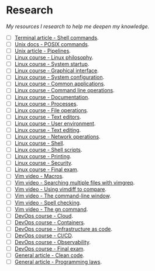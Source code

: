 # Research

_My resources I research to help me deepen my knowledge._

- [ ] [Terminal article - Shell commands](https://github.com/jlevy/the-art-of-command-line).
- [ ] [Unix docs - POSIX commands](https://tldr.sh).
- [ ] [Unix article - Pipelines](https://prithu.xyz/posts/unix-pipeline/).
- [ ] [Linux course - Linux philosophy](https://training.linuxfoundation.org/training/introduction-to-linux/).
- [ ] [Linux course - System startup](https://training.linuxfoundation.org/training/introduction-to-linux/).
- [ ] [Linux course - Graphical interface](https://training.linuxfoundation.org/training/introduction-to-linux/).
- [ ] [Linux course - System configuration](https://training.linuxfoundation.org/training/introduction-to-linux/).
- [ ] [Linux course - Common applications](https://training.linuxfoundation.org/training/introduction-to-linux/).
- [ ] [Linux course - Command line operations](https://training.linuxfoundation.org/training/introduction-to-linux/).
- [ ] [Linux course - Documentation](https://training.linuxfoundation.org/training/introduction-to-linux/).
- [ ] [Linux course - Processes](https://training.linuxfoundation.org/training/introduction-to-linux/).
- [ ] [Linux course - File operations](https://training.linuxfoundation.org/training/introduction-to-linux/).
- [ ] [Linux course - Text editors](https://training.linuxfoundation.org/training/introduction-to-linux/).
- [ ] [Linux course - User environment](https://training.linuxfoundation.org/training/introduction-to-linux/).
- [ ] [Linux course - Text editing](https://training.linuxfoundation.org/training/introduction-to-linux/).
- [ ] [Linux course - Network operations](https://training.linuxfoundation.org/training/introduction-to-linux/).
- [ ] [Linux course - Shell](https://training.linuxfoundation.org/training/introduction-to-linux/).
- [ ] [Linux course - Shell scripts](https://training.linuxfoundation.org/training/introduction-to-linux/).
- [ ] [Linux course - Printing](https://training.linuxfoundation.org/training/introduction-to-linux/).
- [ ] [Linux course - Security](https://training.linuxfoundation.org/training/introduction-to-linux/).
- [ ] [Linux course - Final exam](https://training.linuxfoundation.org/training/introduction-to-linux/).
- [ ] [Vim video - Macros](http://vimcasts.org/episodes/converting-markdown-to-structured-html-with-a-macro/).
- [ ] [Vim video - Searching multiple files with vimgrep](http://vimcasts.org/episodes/search-multiple-files-with-vimgrep/).
- [ ] [Vim video - Using vimdiff to compare](http://vimcasts.org/episodes/comparing-buffers-with-vimdiff/).
- [ ] [Vim video - The command-line window](http://vimcasts.org/episodes/refining-search-patterns-with-the-command-line-window/).
- [ ] [Vim video - Spell checking](http://vimcasts.org/episodes/spell-checking/).
- [ ] [Vim video - The gn command](http://vimcasts.org/episodes/operating-on-search-matches-using-gn/).
- [ ] [DevOps course - Cloud](https://training.linuxfoundation.org/training/introduction-to-devops-and-site-reliability-engineering-lfs162).
- [ ] [DevOps course - Containers](https://training.linuxfoundation.org/training/introduction-to-devops-and-site-reliability-engineering-lfs162).
- [ ] [DevOps course - Infrastructure as code](https://training.linuxfoundation.org/training/introduction-to-devops-and-site-reliability-engineering-lfs162).
- [ ] [DevOps course - CI/CD](https://training.linuxfoundation.org/training/introduction-to-devops-and-site-reliability-engineering-lfs162).
- [ ] [DevOps course - Observability](https://training.linuxfoundation.org/training/introduction-to-devops-and-site-reliability-engineering-lfs162).
- [ ] [DevOps course - Final exam](https://training.linuxfoundation.org/training/introduction-to-devops-and-site-reliability-engineering-lfs162).
- [ ] [General article - Clean code](https://overreacted.io/goodbye-clean-code/).
- [ ] [General article - Programming laws](https://github.com/dwmkerr/hacker-laws/blob/master/README.md).
